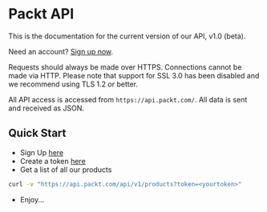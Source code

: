 # Packt API

This is the documentation for the current version of our API, v1.0 (beta).

Need an account? [Sign up now](/register).

Requests should always be made over HTTPS. Connections cannot be made via HTTP. Please note that support for SSL 3.0 has been disabled and we recommend using TLS 1.2 or better.

All API access is accessed from `https://api.packt.com/`.  All data is sent and received as JSON.

## Quick Start

* Sign Up [here](/register)
* Create a token [here](/user/api-tokens)
* Get a list of all our products

```bash
curl -v "https://api.packt.com/api/v1/products?token=<yourtoken>"
```

* Enjoy...